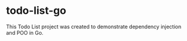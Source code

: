 # todo-list-go
This Todo List project was created to demonstrate dependency injection and POO in Go.
